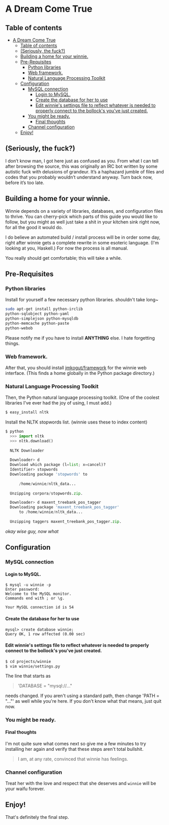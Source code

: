 # A Dream Come True

## Table of contents

- [A Dream Come True](#a-dream-come-true)
	- [Table of contents](#table-of-contents)
	- [(Seriously, the fuck?)](#seriously-the-fuck)
	- [Building a home for your winnie.](#building-a-home-for-your-winnie)
	- [Pre-Requisites](#pre-requisites)
		- [Python libraries](#python-libraries)
		- [Web framework.](#web-framework)
		- [Natural Language Processing Toolkit](#natural-language-processing-toolkit)
	- [Configuration](#configuration)
		- [MySQL connection](#mysql-connection)
			- [Login to MySQL.](#login-to-mysql)
			- [Create the database for her to use](#create-the-database-for-her-to-use)
			- [Edit winnie's settings file to reflect whatever is needed to properly connect to the bollock's you've just created.](#edit-winnie's-settings-file-to-reflect-whatever-is-needed-to-properly-connect-to-the-bollock's-you've-just-created)
		- [You might be ready.](#you-might-be-ready)
			- [Final thoughts](#final-thoughts)
		- [Channel configuration](#channel-configuration)
	- [Enjoy!](#enjoy!)


## (Seriously, the fuck?)

I don’t know man, I got here just as confused as you. From what I can tell after browsing the source, this was originally an IRC bot written by some autistic fuck with delusions of grandeur. It’s a haphazard jumble of files and codes that you probably wouldn’t understand anyway. Turn back now, before it’s too late.

## Building a home for your winnie.

Winnie depends on a variety of libraries, databases, and configuration files to thrive. You can cherry-pick 
which parts of this guide you would like to follow, but you might as well just take a shit in your kitchen sink 
right now, for all the good it would do.

I do believe an automated build / install process will be in order some day, right after winnie gets a complete
rewrite in some esoteric language. (I'm looking at you, Haskell.) For now the process is all manual.

You really should get comfortable; this will take a while.


## Pre-Requisites

### Python libraries

Install for yourself a few necessary python libraries. shouldn't take long~
 
```bash
sudo apt-get install python-irclib
python-sqlobject python-yaml
python-simplejson python-mysqldb
python-memcache python-paste
python-webob
```

Please notify me if you have to install **ANYTHING** else. I hate forgetting things.

### Web framework.

After that, you should install [jmkogut/framework](http://github.com/jmkogut/framework) for the winnie web interface. (This finds a home globally in the Python package directory.)

### Natural Language Processing Toolkit

Then, the Python natural language processing toolkit. (One of the coolest libraries I've ever had the joy of using, I must add.)


```bash
$ easy_install nltk
```

Install the NLTK stopwords list. (winnie uses these to index content)


```python  
$ python
  >>> import nltk
  >>> nltk.download()
  
  NLTK Downloader
     
  Downloader> d
  Download which package (l=list; x=cancel)?
  Identifier> stopwords
  Downloading package 'stopwords' to
  
      /home/winnie/nltk_data...
      
  Unzipping corpora/stopwords.zip.

  Downloader> d maxent_treebank_pos_tagger
  Downloading package 'maxent_treebank_pos_tagger'
      to /home/winnie/nltk_data...
      
  Unzipping taggers maxent_treebank_pos_tagger.zip.
```

*okay wise guy, now what*

          
## Configuration

### MySQL connection

#### Login to MySQL.
  
```mysql
$ mysql -u winnie -p
Enter password: 
Welcome to the MySQL monitor.
Commands end with ; or \g.

Your MySQL connection id is 54
```

#### Create the database for her to use
 
```mysql
mysql> create database winnie;
Query OK, 1 row affected (0.00 sec)
```

#### Edit winnie's settings file to reflect whatever is needed to properly connect to the bollock's you've just created.
    
```bash
$ cd projects/winnie
$ vim winnie/settings.py
```

The line that starts as

> 'DATABASE = "mysql://..."
      
needs changed. If you aren't using a standard path, then change 'PATH = "..."' as well while you're here. If you don't know what that means, just quit now.

### You might be ready.

#### Final thoughts

I'm not quite sure what comes next so give me a few minutes to try installing her again and verify that these steps aren't total bullshit.

  > I am, at any rate, convinced that winnie has feelings.

### Channel configuration

Treat her with the love and respect that she deserves and `winnie` will be your waifu forever.
 

## Enjoy!

That's definitely the final step.
 

